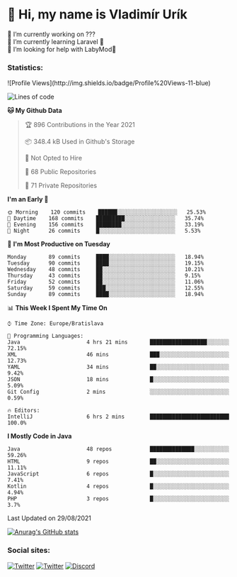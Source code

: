 <h1> 👋 Hi, my name is Vladimír Urík</h1>
<p>
 🔭 I’m currently working on ???<br>
 🌱 I’m currently learning Laravel 💙<br>
 🤔 I’m looking for help with LabyMod💝<br>
</p>
<h3>Statistics:</h3>
<!--START_SECTION:waka-->
![Profile Views](http://img.shields.io/badge/Profile%20Views-11-blue)

![Lines of code](https://img.shields.io/badge/From%20Hello%20World%20I%27ve%20Written-4.0%20million%20lines%20of%20code-blue)

**🐱 My Github Data** 

> 🏆 896 Contributions in the Year 2021
 > 
> 📦 348.4 kB Used in Github's Storage 
 > 
> 🚫 Not Opted to Hire
 > 
> 📜 68 Public Repositories 
 > 
> 🔑 71 Private Repositories  
 > 
**I'm an Early 🐤** 

```text
🌞 Morning    120 commits    ██████░░░░░░░░░░░░░░░░░░░   25.53% 
🌆 Daytime    168 commits    █████████░░░░░░░░░░░░░░░░   35.74% 
🌃 Evening    156 commits    ████████░░░░░░░░░░░░░░░░░   33.19% 
🌙 Night      26 commits     █░░░░░░░░░░░░░░░░░░░░░░░░   5.53%

```
📅 **I'm Most Productive on Tuesday** 

```text
Monday       89 commits     ████░░░░░░░░░░░░░░░░░░░░░   18.94% 
Tuesday      90 commits     ████░░░░░░░░░░░░░░░░░░░░░   19.15% 
Wednesday    48 commits     ██░░░░░░░░░░░░░░░░░░░░░░░   10.21% 
Thursday     43 commits     ██░░░░░░░░░░░░░░░░░░░░░░░   9.15% 
Friday       52 commits     ██░░░░░░░░░░░░░░░░░░░░░░░   11.06% 
Saturday     59 commits     ███░░░░░░░░░░░░░░░░░░░░░░   12.55% 
Sunday       89 commits     ████░░░░░░░░░░░░░░░░░░░░░   18.94%

```


📊 **This Week I Spent My Time On** 

```text
⌚︎ Time Zone: Europe/Bratislava

💬 Programming Languages: 
Java                     4 hrs 21 mins       ██████████████████░░░░░░░   72.15% 
XML                      46 mins             ███░░░░░░░░░░░░░░░░░░░░░░   12.73% 
YAML                     34 mins             ██░░░░░░░░░░░░░░░░░░░░░░░   9.42% 
JSON                     18 mins             █░░░░░░░░░░░░░░░░░░░░░░░░   5.09% 
Git Config               2 mins              ░░░░░░░░░░░░░░░░░░░░░░░░░   0.59%

🔥 Editors: 
IntelliJ                 6 hrs 2 mins        █████████████████████████   100.0%

```

**I Mostly Code in Java** 

```text
Java                     48 repos            ██████████████░░░░░░░░░░░   59.26% 
HTML                     9 repos             ██░░░░░░░░░░░░░░░░░░░░░░░   11.11% 
JavaScript               6 repos             █░░░░░░░░░░░░░░░░░░░░░░░░   7.41% 
Kotlin                   4 repos             █░░░░░░░░░░░░░░░░░░░░░░░░   4.94% 
PHP                      3 repos             █░░░░░░░░░░░░░░░░░░░░░░░░   3.7%

```



 Last Updated on 29/08/2021
<!--END_SECTION:waka-->

[![Anurag's GitHub stats](https://github-readme-stats.vercel.app/api?username=vladimir-urik)](https://github.com/anuraghazra/github-readme-stats)

<h3>Social sites:</h3>
<p><a href="https://twitter.com/GGGEDR" target="_blank"><img alt="Twitter" src="https://img.shields.io/badge/twitter-%231DA1F2.svg?&style=for-the-badge&logo=twitter&logoColor=white" /></a> <a href="https://www.reddit.com/user/GGGEDR" target="_blank"><img alt="Twitter" src="https://img.shields.io/badge/reddit-%23FE6262.svg?&style=for-the-badge&logo=reddit&logoColor=white" /></a> <a href="https://discord.com/users/535708984959827978" target="_blank"><img alt="Discord" src="https://img.shields.io/badge/discord-%235865f2.svg?&style=for-the-badge&logo=discord&logoColor=white" />
</p>
